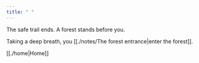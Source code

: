 ```yaml
---
title: " "
---
```

The safe trail ends. A forest stands before you.

Taking a deep breath, you [[./notes/The forest entrance|enter the forest]].

[[./home|Home]]